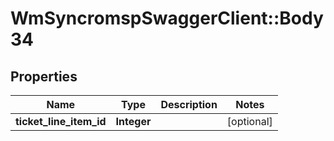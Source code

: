 # WmSyncromspSwaggerClient::Body34

## Properties
Name | Type | Description | Notes
------------ | ------------- | ------------- | -------------
**ticket_line_item_id** | **Integer** |  | [optional] 

